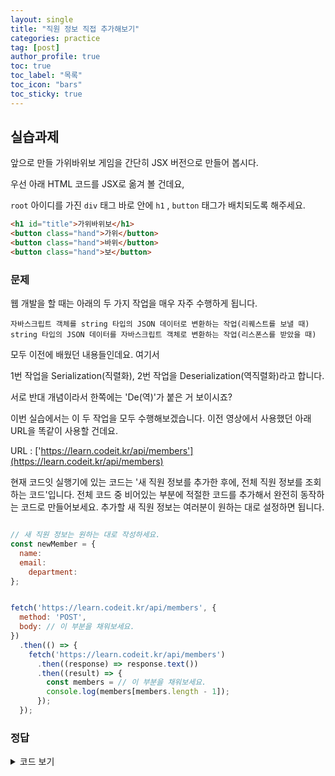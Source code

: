 ```yaml
---
layout: single
title: "직원 정보 직접 추가해보기"
categories: practice
tag: [post]
author_profile: true
toc: true
toc_label: "목록"
toc_icon: "bars"
toc_sticky: true
---
```


## 실습과제

앞으로 만들 가위바위보 게임을 간단히 JSX 버전으로 만들어 봅시다.

우선 아래 HTML 코드를 JSX로 옮겨 볼 건데요,

`root` 아이디를 가진 `div` 태그 바로 안에 `h1` , `button` 태그가 배치되도록 해주세요.

```html
<h1 id="title">가위바위보</h1>
<button class="hand">가위</button>
<button class="hand">바위</button>
<button class="hand">보</button>
```

### 문제

웹 개발을 할 때는 아래의 두 가지 작업을 매우 자주 수행하게 됩니다.

    자바스크립트 객체를 string 타입의 JSON 데이터로 변환하는 작업(리퀘스트를 보낼 때)
    string 타입의 JSON 데이터를 자바스크립트 객체로 변환하는 작업(리스폰스를 받았을 때)

모두 이전에 배웠던 내용들인데요. 여기서

1번 작업을 Serialization(직렬화), 
2번 작업을 Deserialization(역직렬화)라고 합니다.

서로 반대 개념이라서 한쪽에는 'De(역)'가 붙은 거 보이시죠?

이번 실습에서는 이 두 작업을 모두 수행해보겠습니다. 이전 영상에서 사용했던 아래 URL을 똑같이 사용할 건데요.

URL : ['https://learn.codeit.kr/api/members'](https://learn.codeit.kr/api/members)

현재 코드잇 실행기에 있는 코드는 '새 직원 정보를 추가한 후에, 전체 직원 정보를 조회하는 코드'입니다. 전체 코드 중 비어있는 부분에 적절한 코드를 추가해서 완전히 동작하는 코드로 만들어보세요. 추가할 새 직원 정보는 여러분이 원하는 대로 설정하면 됩니다.

```javascript

// 새 직원 정보는 원하는 대로 작성하세요.
const newMember = {
  name:  
  email: 
	department: 
};


fetch('https://learn.codeit.kr/api/members', {
  method: 'POST',
  body: // 이 부분을 채워보세요.
})
  .then(() => {
    fetch('https://learn.codeit.kr/api/members')
      .then((response) => response.text())
      .then((result) => {
        const members = // 이 부분을 채워보세요.
        console.log(members[members.length - 1]);
      });
  });

```


### 정답

<details>
<summary>코드 보기</summary>
<div markdown='1'>
<hr/>

```javascript

// 새 직원 정보는 원하는 대로 작성하세요.
const newMember = {
  name: 'hyunwoolee',
  email: 'archihw94@gmail.com',
	department: 'computer programming',
};


fetch('https://learn.codeit.kr/api/members', {
  method: 'POST',
  body: JSON.stringify(newMember),
})
  .then(() => {
    fetch('https://learn.codeit.kr/api/members')
      .then((response) => response.text())
      .then((result) => {
        const members = JSON.parse(result);
        console.log(members[members.length - 1]);
      });
  });

```

</div>
</details>